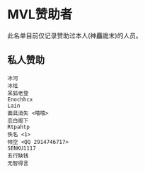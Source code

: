 # MVL赞助者

此名单目前仅记录赞助过本人(神麤詭末)的人员。

## 私人赞助

    冰河
    冰炫
    呆狐老登
    Enochhcx
    Lain
    面具消失 <嘻嘻>
    恋白阁下
    Rtpahtp
    佚名 <1>
    倾空 <QQ 2914746717>
    SENKU1117
    五行缺钱
    无智得言
